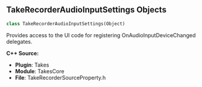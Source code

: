 ## TakeRecorderAudioInputSettings Objects

```python
class TakeRecorderAudioInputSettings(Object)
```

Provides access to the UI code for registering OnAudioInputDeviceChanged delegates.

**C++ Source:**

- **Plugin**: Takes
- **Module**: TakesCore
- **File**: TakeRecorderSourceProperty.h

<a id="unreal.TakeRecorderSources"></a>